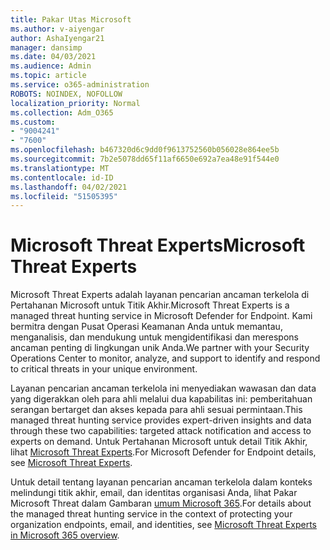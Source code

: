 ```yaml
---
title: Pakar Utas Microsoft
ms.author: v-aiyengar
author: AshaIyengar21
manager: dansimp
ms.date: 04/03/2021
ms.audience: Admin
ms.topic: article
ms.service: o365-administration
ROBOTS: NOINDEX, NOFOLLOW
localization_priority: Normal
ms.collection: Adm_O365
ms.custom:
- "9004241"
- "7600"
ms.openlocfilehash: b467320d6c9dd0f9613752560b056028e864ee5b
ms.sourcegitcommit: 7b2e5078dd65f11af6650e692a7ea48e91f544e0
ms.translationtype: MT
ms.contentlocale: id-ID
ms.lasthandoff: 04/02/2021
ms.locfileid: "51505395"
---
```

# <a name="microsoft-threat-experts"></a><span data-ttu-id="f69eb-102">Microsoft Threat Experts</span><span class="sxs-lookup"><span data-stu-id="f69eb-102">Microsoft Threat Experts</span></span>

<span data-ttu-id="f69eb-103">Microsoft Threat Experts adalah layanan pencarian ancaman terkelola di Pertahanan Microsoft untuk Titik Akhir.</span><span class="sxs-lookup"><span data-stu-id="f69eb-103">Microsoft Threat Experts is a managed threat hunting service in Microsoft Defender for Endpoint.</span></span>  <span data-ttu-id="f69eb-104">Kami bermitra dengan Pusat Operasi Keamanan Anda untuk memantau, menganalisis, dan mendukung untuk mengidentifikasi dan merespons ancaman penting di lingkungan unik Anda.</span><span class="sxs-lookup"><span data-stu-id="f69eb-104">We partner with your Security Operations Center to monitor, analyze, and support to identify and respond to critical threats in your unique environment.</span></span>

<span data-ttu-id="f69eb-105">Layanan pencarian ancaman terkelola ini menyediakan wawasan dan data yang digerakkan oleh para ahli melalui dua kapabilitas ini: pemberitahuan serangan bertarget dan akses kepada para ahli sesuai permintaan.</span><span class="sxs-lookup"><span data-stu-id="f69eb-105">This managed threat hunting service provides expert-driven insights and data through these two capabilities: targeted attack notification and access to experts on demand.</span></span> <span data-ttu-id="f69eb-106">Untuk Pertahanan Microsoft untuk detail Titik Akhir, lihat [Microsoft Threat Experts]( https://docs.microsoft.com/microsoft-365/security/defender-endpoint/microsoft-threat-experts).</span><span class="sxs-lookup"><span data-stu-id="f69eb-106">For Microsoft Defender for Endpoint details, see [Microsoft Threat Experts]( https://docs.microsoft.com/microsoft-365/security/defender-endpoint/microsoft-threat-experts).</span></span>

<span data-ttu-id="f69eb-107">Untuk detail tentang layanan pencarian ancaman terkelola dalam konteks melindungi titik akhir, email, dan identitas organisasi Anda, lihat Pakar Microsoft Threat dalam Gambaran [umum Microsoft 365](https://docs.microsoft.com/microsoft-365/security/mtp/microsoft-threat-experts?view=o365-worldwide).</span><span class="sxs-lookup"><span data-stu-id="f69eb-107">For details about the managed threat hunting service in the context of protecting your organization endpoints, email, and identities, see [Microsoft Threat Experts in Microsoft 365 overview](https://docs.microsoft.com/microsoft-365/security/mtp/microsoft-threat-experts?view=o365-worldwide).</span></span>